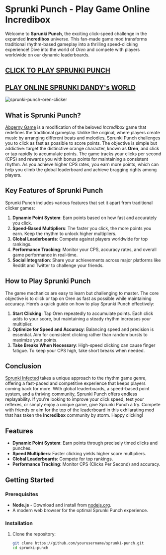 # Sprunki Punch - Play Game Online Incredibox

Welcome to **Sprunki Punch**, the exciting click-speed challenge in the expanded **Incredibox** universe. This fan-made game mod transforms traditional rhythm-based gameplay into a thrilling speed-clicking experience! Dive into the world of *Oren* and compete with players worldwide on our dynamic leaderboards.

## [CLICK TO PLAY SPRUNKI PUNCH](https://tinyurl.com/4p9jr5ev)
## [PLAY ONLINE SPRUNKI DANDY's WORLD](https://github.com/Sprunki-Dandy-s-World)

![sprunki-punch-oren-clicker](https://github.com/user-attachments/assets/e1ef749b-44b4-497d-85f2-c3ee9b47f88a)

## What is Sprunki Punch?

[Abgerny Game](https://github.com/Abgerny-Game) is a modification of the beloved *Incredibox* game that redefines the traditional gameplay. Unlike the original, where players create music by arranging different beats and melodies, Sprunki Punch challenges you to click as fast as possible to score points. The objective is simple but addictive: target the distinctive orange character, known as **Oren**, and click or tap rapidly to accumulate points. The game tracks your clicks per second (CPS) and rewards you with bonus points for maintaining a consistent rhythm. As you achieve higher CPS rates, you earn more points, which can help you climb the global leaderboard and achieve bragging rights among players.

## Key Features of Sprunki Punch

Sprunki Punch includes various features that set it apart from traditional clicker games:

1. **Dynamic Point System**: Earn points based on how fast and accurately you click.
2. **Speed-Based Multipliers**: The faster you click, the more points you earn. Keep the rhythm to unlock higher multipliers.
3. **Global Leaderboards**: Compete against players worldwide for top rankings.
4. **Performance Tracking**: Monitor your CPS, accuracy rates, and overall game performance in real-time.
5. **Social Integration**: Share your achievements across major platforms like Reddit and Twitter to challenge your friends.

## How to Play Sprunki Punch

The game mechanics are easy to learn but challenging to master. The core objective is to click or tap on Oren as fast as possible while maintaining accuracy. Here’s a quick guide on how to play Sprunki Punch effectively:

1. **Start Clicking**: Tap Oren repeatedly to accumulate points. Each click adds to your score, but maintaining a steady rhythm increases your multiplier.
2. **Optimize for Speed and Accuracy**: Balancing speed and precision is essential. Aim for consistent clicking rather than random bursts to maximize your points.
3. **Take Breaks When Necessary**: High-speed clicking can cause finger fatigue. To keep your CPS high, take short breaks when needed.

## Conclusion

[Sprunki Infected](https://github.com/Sprunki-Infected) takes a unique approach to the rhythm game genre, offering a fast-paced and competitive experience that keeps players coming back for more. With global leaderboards, a speed-based point system, and a thriving community, Sprunki Punch offers endless replayability. If you're looking to improve your click speed, test your reflexes, or simply enjoy a unique game, give Sprunki Punch a try. Compete with friends or aim for the top of the leaderboard in this exhilarating mod that has taken the **Incredibox** community by storm. Happy clicking!

## Features

- **Dynamic Point System**: Earn points through precisely timed clicks and punches.
- **Speed Multipliers**: Faster clicking yields higher score multipliers.
- **Global Leaderboards**: Compete for top rankings.
- **Performance Tracking**: Monitor CPS (Clicks Per Second) and accuracy.

## Getting Started

### Prerequisites

- **Node.js** - Download and install from [nodejs.org](https://nodejs.org/).
- A modern web browser for the optimal Sprunki Punch experience.

### Installation

1. Clone the repository:
   ```bash
   git clone https://github.com/yourusername/sprunki-punch.git
   cd sprunki-punch
